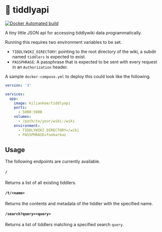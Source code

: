 # 🧠 tiddlyapi

[![Docker Automated build](https://img.shields.io/docker/automated/kiliankoe/tiddlyapi.svg)](https://hub.docker.com/r/kiliankoe/tiddlyapi/)

A tiny little JSON api for accessing tiddlywiki data programmatically.

Running this requires two environment variables to be set.

 - `TIDDLYWIKI_DIRECTORY`: pointing to the root directory of the wiki, a subdir named `tiddlers` is expected to exist.
 - `PASSPHRASE`: A passphrase that is expected to be sent with every request in an `Authorization` header.

A sample `docker-compose.yml` to deploy this could look like the following.

```yaml
version: '3'

services:
  app:
    image: kiliankoe/tiddlyapi
    ports:
      - 5000:5000
    volumes:
      - /path/to/your/wiki:/wiki
    environment:
      - TIDDLYWIKI_DIRECTORY=/wiki
      - PASSPHRASE=foobarbaz
```

## Usage

The following endpoints are currently available.

#### `/`

Returns a list of all existing tiddlers.

#### `/t/<name>`

Returns the contents and metadata of the tiddler with the specified name.

#### `/search?query=<query>`

Returns a list of tiddlers matching a specified search `query`.
